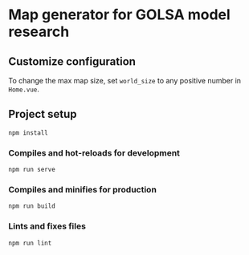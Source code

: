 # Map generator for GOLSA model research

## Customize configuration
To change the max map size, set `world_size` to any positive number in `Home.vue`.



## Project setup
```
npm install
```

### Compiles and hot-reloads for development
```
npm run serve
```

### Compiles and minifies for production
```
npm run build
```

### Lints and fixes files
```
npm run lint
```

